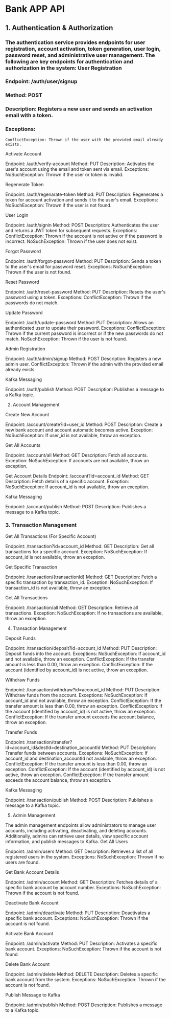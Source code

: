# Bank APP API
 ## 1. Authentication & Authorization

### The authentication service provides endpoints for user registration, account activation, token generation, user login, password reset, and administrative user management. The following are key endpoints for authentication and authorization in the system: User Registration

### Endpoint: /auth/user/signup
### Method: POST
### Description: Registers a new user and sends an activation email with a token.
### Exceptions:
    ConflictException: Thrown if the user with the provided email already exists.

Activate Account

Endpoint: /auth/verify-account
Method: PUT
Description: Activates the user's account using the email and token sent via email.
Exceptions:
    NoSuchException: Thrown if the user or token is invalid.

Regenerate Token

Endpoint: /auth/regenarate-token
Method: PUT
Description: Regenerates a token for account activation and sends it to the user's email.
Exceptions:
    NoSuchException: Thrown if the user is not found.

User Login

Endpoint: /auth/signin
Method: POST
Description: Authenticates the user and returns a JWT token for subsequent requests.
Exceptions:
    ConflictException: Thrown if the account is not active or if the password is incorrect.
    NoSuchException: Thrown if the user does not exist.

Forgot Password

Endpoint: /auth/forgot-password
Method: PUT
Description: Sends a token to the user's email for password reset.
Exceptions:
    NoSuchException: Thrown if the user is not found.

Reset Password

Endpoint: /auth/reset-password
Method: PUT
Description: Resets the user's password using a token.
Exceptions:
    ConflictException: Thrown if the passwords do not match.

Update Password

Endpoint: /auth/update-password
Method: PUT
Description: Allows an authenticated user to update their password.
Exceptions:
    ConflictException: Thrown if the current password is incorrect or if the new passwords do not match.
    NoSuchException: Thrown if the user is not found.

Admin Registration

Endpoint: /auth/admin/signup
Method: POST
Description: Registers a new admin user.
ConflictException: Thrown if the admin with the provided email already exists.

Kafka Messaging

Endpoint: /auth/publish
Method: POST
Description: Publishes a message to a Kafka topic.

 2. Account Management

Create New Account

Endpoint: /account/create?id=user_id
Method: POST
Description: Create a new bank account and account automatic becomes active.
Exception:
	NoSuchException: If user_id is not available, throw an exception.

Get All Accounts

Endpoint: /account/all
Method: GET
Description: Fetch all accounts.
Exception: 
	NoSuchException: If accounts are not available, throw an exception.

Get Account Details Endpoint: /account?id=account_id Method: GET Description: Fetch details of a specific account. Exception: NoSuchException: If account_id is not available, throw an exception.

Kafka Messaging

Endpoint: /account/publish
Method: POST
Description: Publishes a message to a Kafka topic.

### 3. Transaction Management

Get All Transactions (For Specific Account)

Endpoint: /transaction?id=account_id
Method: GET
Description: Get all transactions for a specific account.
Exception:
	NoSuchException: If account_id is not available, throw an exception.

Get Specific Transaction

Endpoint: /transaction/{transactionId}
Method: GET
Description: Fetch a specific transaction by transaction_id.
Exception: 
	NoSuchException: If transaction_id is not available, throw an exception.

Get All Transactions

Endpoint: /transaction/all
Method: GET
Description: Retrieve all transactions.
Exception: 
	NoSuchException: If no transactions are available, throw an exception.

 4. Transaction Management

Deposit Funds

Endpoint: /transaction/deposit?id=account_id
Method: PUT
Description: Deposit funds into the account.
Exceptions:
    NoSuchException: If account_id and not available, throw an exception.
    ConflictException: If the transfer amount is less than 0.00, throw an exception.
    ConflictException: If the account (identified by account_id) is not active, throw an exception.

Withdraw Funds

Endpoint: /transaction/withdraw?id=account_id
Method: PUT
Description: Withdraw funds from the account.
Exceptions:
    NoSuchException: If account_id and not available, throw an exception.
    ConflictException: If the transfer amount is less than 0.00, throw an exception.
    ConflictException: If the account (identified by account_id) is not active, throw an exception.
    ConflictException: If the transfer amount exceeds the account balance, throw an exception.

Transfer Funds

Endpoint: /transaction/transfer?id=account_id&destId=destination_accountId
Method: PUT
Description: Transfer funds between accounts.
Exceptions:
    NoSuchException: If account_id and destination_accountId not available, throw an exception.
    ConflictException: If the transfer amount is less than 0.00, throw an exception.
    ConflictException: If the account (identified by account_id) is not active, throw an exception.
    ConflictException: If the transfer amount exceeds the account balance, throw an exception.

Kafka Messaging

Endpoint: /transaction/publish
Method: POST
Description: Publishes a message to a Kafka topic.

 5. Admin Management

The admin management endpoints allow administrators to manage user accounts, including activating, deactivating, and deleting accounts. Additionally, admins can retrieve user details, view specific account information, and publish messages to Kafka. Get All Users

Endpoint: /admin/users
Method: GET
Description: Retrieves a list of all registered users in the system.
Exceptions:
    NoSuchException: Thrown if no users are found.

Get Bank Account Details

Endpoint: /admin/account
Method: GET
Description: Fetches details of a specific bank account by account number.
Exceptions:
    NoSuchException: Thrown if the account is not found.

Deactivate Bank Account

Endpoint: /admin/deactivate
Method: PUT
Description: Deactivates a specific bank account.
Exceptions:
    NoSuchException: Thrown if the account is not found.

Activate Bank Account

Endpoint: /admin/activate
Method: PUT
Description: Activates a specific bank account.
Exceptions:
    NoSuchException: Thrown if the account is not found.

Delete Bank Account

Endpoint: /admin/delete
Method: DELETE
Description: Deletes a specific bank account from the system.
Exceptions:
    NoSuchException: Thrown if the account is not found.

Publish Message to Kafka

Endpoint: /admin/publish
Method: POST
Description: Publishes a message to a Kafka topic.

